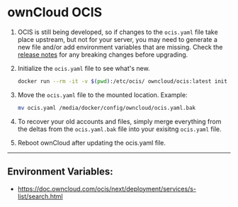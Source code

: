 # ownCloud OCIS

1. OCIS is still being developed, so if changes to the `ocis.yaml` file take place upstream, but not for your server, you may need to generate a new file and/or add environment variables that are missing. Check the [release notes](https://doc.owncloud.com/ocis_release_notes.html) for any breaking changes before upgrading.

2. Initialize the `ocis.yaml` file to see what's new.

    ```bash
    docker run --rm -it -v $(pwd):/etc/ocis/ owncloud/ocis:latest init
    ```

3. Move the `ocis.yaml` file to the mounted location. Example:

    ```bash
    mv ocis.yaml /media/docker/config/owncloud/ocis.yaml.bak
    ```

4. To recover your old accounts and files, simply merge everything from the deltas from the `ocis.yaml.bak` file into your exisitng `ocis.yaml` file.

5. Reboot ownCloud after updating the ocis.yaml file.

---

## Environment Variables:
- https://doc.owncloud.com/ocis/next/deployment/services/s-list/search.html


